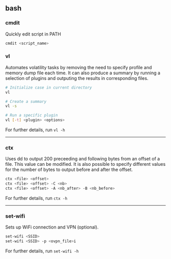 ## bash

### cmdit

Quickly edit script in PATH

```bash
cmdit <script_name>
```

### vl

Automates volatility tasks by removing the need to specify profile and memory dump file each time. It can also produce a summary by running a selection of plugins and outputing the results in corresponding files.

```bash
# Initialize case in current directory
vl

# Create a summary
vl -s

# Run a specific plugin
vl [-t] <plugin> <options>
```

For further details, run `vl -h`

---

### ctx

Uses dd to output 200 preceeding and following bytes from an offset of a file.
This value can be modified. It is also possible to specify different values for the number of bytes to output before and after the offset.

```bash
ctx <file> <offset>
ctx <file> <offset> -C <nb>
ctx <file> <offset> -A <nb_after> -B <nb_before>
```
For further details, run `ctx -h`

---

### set-wifi

Sets up WiFi connection and VPN (optional).

```bash
set-wifi <SSID>
set-wifi <SSID> -p <ovpn_file>i
```

For further details, run `set-wifi -h`